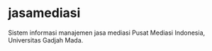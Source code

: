 # jasamediasi
Sistem informasi manajemen jasa mediasi Pusat Mediasi Indonesia, Universitas Gadjah Mada.

